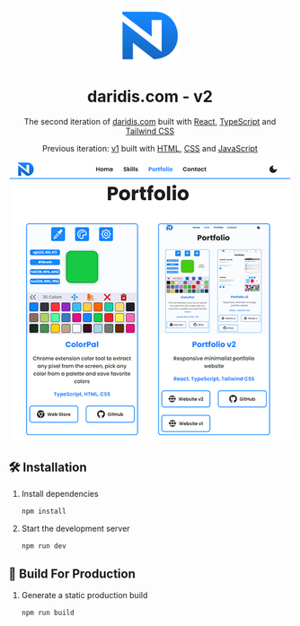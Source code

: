 <div align="center">
  <a href="https://daridis.com" target="_blank"><img alt="Logo" src="https://raw.githubusercontent.com/nikosdaridis/nikosdaridis.github.io/main/v2/public/HomepageLogo.png" width="100" /></a>
</div>
<h1 align="center">
  daridis.com - v2
</h1>
<p align="center">
  The second iteration of <a href="https://daridis.com" target="_blank">daridis.com</a> built with <a href="https://react.dev" target="_blank">React</a>, <a href="https://www.typescriptlang.org" target="_blank">TypeScript</a> and <a href="https://tailwindcss.com" target="_blank">Tailwind CSS</a>
</p>
<p align="center">
  Previous iteration:
  <a href="https://nikosdaridis.github.io/v1" target="_blank">v1</a> built with <a href="https://developer.mozilla.org/en-US/docs/Web/HTML" target="_blank">HTML</a>, <a href="https://developer.mozilla.org/en-US/docs/Web/CSS" target="_blank">CSS</a> and <a href="https://developer.mozilla.org/en-US/docs/Web/JavaScript" target="_blank">JavaScript</a>
</p>
<div align="center">
<a  href="https://daridis.com"><img alt="Screenshot" src=https://github.com/nikosdaridis/nikosdaridis.github.io/raw/main/v2/public/Portfolio/Portfolio.jpg></a>
</div>

## 🛠 Installation

1. Install dependencies

   ```sh
   npm install
   ```

2. Start the development server

   ```sh
   npm run dev
   ```

## 🚀 Build For Production

1. Generate a static production build

   ```sh
   npm run build
   ```
